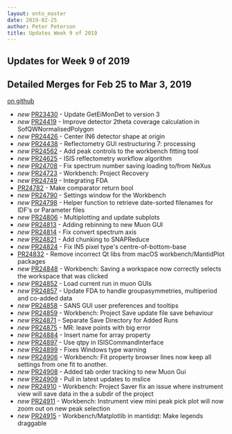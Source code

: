 ```yaml
---
layout: onto_master
date: 2019-02-25
author: Peter Peterson
title: Updates Week 9 of 2019
---
```

Updates for Week 9 of 2019
--------------------------

Detailed Merges for Feb 25 to Mar 3, 2019
-----------------------------------------
[on github](https://github.com/mantidproject/mantid/pulls?q=is%3Apr+merged%3A2019-02-26..2019-03-03)

* *new* [PR23430](https://github.com/mantidproject/mantid/pull/23430) - Update GetEiMonDet to version 3
* *new* [PR24419](https://github.com/mantidproject/mantid/pull/24419) - Improve detector 2theta coverage calculation in SofQWNormalisedPolygon
* *new* [PR24426](https://github.com/mantidproject/mantid/pull/24426) - Center IN6 detector shape at origin
* *new* [PR24438](https://github.com/mantidproject/mantid/pull/24438) - Reflectometry GUI restructuring 7: processing
* *new* [PR24562](https://github.com/mantidproject/mantid/pull/24562) - Add peak controls to the workbench fitting tool
* *new* [PR24625](https://github.com/mantidproject/mantid/pull/24625) - ISIS reflectometry workflow algorithm
* *new* [PR24708](https://github.com/mantidproject/mantid/pull/24708) - Fix spectrum number saving loading to/from NeXus
* *new* [PR24723](https://github.com/mantidproject/mantid/pull/24723) - Workbench: Project Recovery
* *new* [PR24749](https://github.com/mantidproject/mantid/pull/24749) - Integrating FDA
* [PR24782](https://github.com/mantidproject/mantid/pull/24782) - Make comparator return bool
* *new* [PR24790](https://github.com/mantidproject/mantid/pull/24790) - Settings window for the Workbench
* *new* [PR24798](https://github.com/mantidproject/mantid/pull/24798) - Helper function to retrieve date-sorted filenames for IDF's or Parameter files
* *new* [PR24806](https://github.com/mantidproject/mantid/pull/24806) - Multiplotting and update subplots
* *new* [PR24813](https://github.com/mantidproject/mantid/pull/24813) - Adding rebinning to new Muon GUI
* *new* [PR24814](https://github.com/mantidproject/mantid/pull/24814) - Fix convert spectrum axis
* *new* [PR24821](https://github.com/mantidproject/mantid/pull/24821) - Add chunking to SNAPReduce
* *new* [PR24824](https://github.com/mantidproject/mantid/pull/24824) - Fix IN5 pixel type's centre-of-bottom-base
* [PR24832](https://github.com/mantidproject/mantid/pull/24832) - Remove incorrect Qt libs from macOS workbench/MantidPlot packages
* *new* [PR24848](https://github.com/mantidproject/mantid/pull/24848) - Workbench: Saving a workspace now correctly selects the workspace that was clicked
* *new* [PR24852](https://github.com/mantidproject/mantid/pull/24852) - Load current run in muon GUIs
* *new* [PR24857](https://github.com/mantidproject/mantid/pull/24857) - Update FDA to handle groupasymmetries, multiperiod and co-added data
* *new* [PR24858](https://github.com/mantidproject/mantid/pull/24858) - SANS GUI user preferences and tooltips
* *new* [PR24859](https://github.com/mantidproject/mantid/pull/24859) - Workbench: Project Save update file save behaviour
* *new* [PR24871](https://github.com/mantidproject/mantid/pull/24871) - Separate Save Directory for Added Runs
* *new* [PR24875](https://github.com/mantidproject/mantid/pull/24875) - MR: leave points with big error
* *new* [PR24884](https://github.com/mantidproject/mantid/pull/24884) - Insert name for array property
* *new* [PR24897](https://github.com/mantidproject/mantid/pull/24897) - Use qtpy in ISISCommandInterface
* *new* [PR24899](https://github.com/mantidproject/mantid/pull/24899) - Fixes Windows type warning
* *new* [PR24906](https://github.com/mantidproject/mantid/pull/24906) - Workbench: Fit property browser lines now keep all settings from one fit to another.
* *new* [PR24908](https://github.com/mantidproject/mantid/pull/24908) - Added tab order tracking to new Muon Gui
* *new* [PR24909](https://github.com/mantidproject/mantid/pull/24909) - Pull in latest updates to mslice
* *new* [PR24910](https://github.com/mantidproject/mantid/pull/24910) - Workbench: Project Saver fix an issue where instrument view will save data in the a subdir of the project
* *new* [PR24911](https://github.com/mantidproject/mantid/pull/24911) - Workbench: Instrument view mini peak pick plot will now zoom out on new peak selection
* *new* [PR24915](https://github.com/mantidproject/mantid/pull/24915) - Workbench/Matplotlib in mantidqt: Make legends draggable
